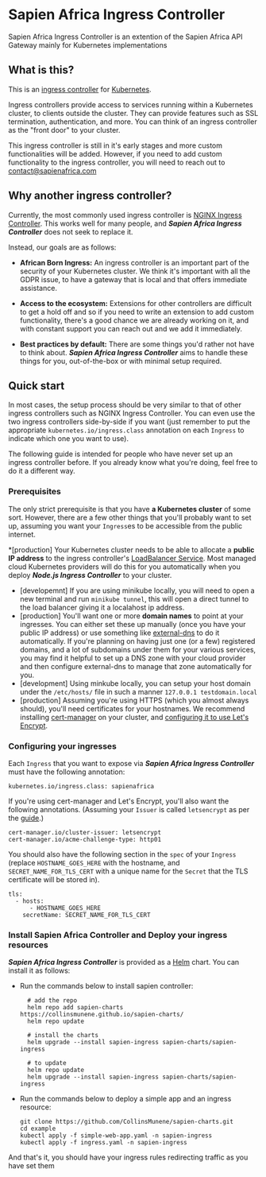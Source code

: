 # Sapien Africa Ingress Controller
Sapien Africa Ingress Controller is an extention of the Sapien Africa API Gateway  mainly for Kubernetes implementations

## What is this?

This is an [ingress controller](https://kubernetes.io/docs/concepts/services-networking/ingress-controllers/) for [Kubernetes](https://kubernetes.io/).

Ingress controllers provide access to services running within a Kubernetes cluster, to clients outside the cluster. They can provide features such as SSL termination, authentication, and more. You can think of an ingress controller as the "front door" to your cluster.

This ingress controller is still in it's early stages and more custom functionalities will be added. However, if you need to add custom functionality to the ingress controller, you will need to reach out to [contact@sapienafrica.com](https://sapienafrica.com)

## Why another ingress controller?

Currently, the most commonly used ingress controller is [NGINX Ingress Controller](https://kubernetes.github.io/ingress-nginx/). This works well for many people, and _**Sapien Africa Ingress Controller**_ does not seek to replace it.

Instead, our goals are as follows:

* **African Born Ingress:** An ingress controller is an important part of the security of your Kubernetes cluster. We think it's important with all the GDPR issue, to have a gateway that is local and that offers immediate assistance.

* **Access to the ecosystem:** Extensions for other controllers are difficult to get a hold off and so if you need to write an extension to add custom functionality, there's a good chance we are already working on it, and with constant support you can reach out and we add it immediately.

* **Best practices by default:** There are some things you'd rather not have to think about. _**Sapien Africa Ingress Controller**_ aims to handle these things for you, out-of-the-box or with minimal setup required.

## Quick start

In most cases, the setup process should be very similar to that of other ingress controllers such as NGINX Ingress Controller. You can even use the two ingress controllers side-by-side if you want (just remember to put the appropriate `kubernetes.io/ingress.class` annotation on each `Ingress` to indicate which one you want to use).

The following guide is intended for people who have never set up an ingress controller before. If you already know what you're doing, feel free to do it a different way.

### Prerequisites

The only strict prerequisite is that you have **a Kubernetes cluster** of some sort. However, there are a few other things that you'll probably want to set up, assuming you want your `Ingress`es to be accessible from the public internet.

*[production] Your Kubernetes cluster needs to be able to allocate a **public IP address** to the ingress controller's [LoadBalancer Service](https://kubernetes.io/docs/concepts/services-networking/service/#loadbalancer). Most managed cloud Kubernetes providers will do this for you automatically when you deploy _**Node.js Ingress Controller**_ to your cluster.
* [developemnt] If you are using minikube locally, you will need to open a new terminal and run `minikube tunnel`, this will open a direct tunnel to the load balancer giving it a localahost ip address.
* [production] You'll want one or more **domain names** to point at your ingresses. You can either set these up manually (once you have your public IP address) or use something like [external-dns](https://github.com/kubernetes-sigs/external-dns) to do it automatically. If you're planning on having just one (or a few) registered domains, and a lot of subdomains under them for your various services, you may find it helpful to set up a DNS zone with your cloud provider and then configure external-dns to manage that zone automatically for you.
* [development] Using minkube locally, you can setup your host domain under the `/etc/hosts/` file in such a manner `127.0.0.1 testdomain.local`
* [production] Assuming you're using HTTPS (which you almost always should), you'll need certificates for your hostnames. We recommend installing [cert-manager](https://cert-manager.io/) on your cluster, and [configuring it to use Let's Encrypt](https://cert-manager.io/docs/configuration/acme/).

### Configuring your ingresses

Each `Ingress` that you want to expose via _**Sapien Africa Ingress Controller**_ must have the following annotation:

    kubernetes.io/ingress.class: sapienafrica

If you're using cert-manager and Let's Encrypt, you'll also want the following annotations. (Assuming your `Issuer` is called `letsencrypt` as per the [guide](https://cert-manager.io/docs/configuration/acme/).)

    cert-manager.io/cluster-issuer: letsencrypt
    cert-manager.io/acme-challenge-type: http01

You should also have the following section in the `spec` of your `Ingress` (replace `HOSTNAME_GOES_HERE` with the hostname, and `SECRET_NAME_FOR_TLS_CERT` with a unique name for the `Secret` that the TLS certificate will be stored in).

    tls:
      - hosts:
          - HOSTNAME_GOES_HERE
        secretName: SECRET_NAME_FOR_TLS_CERT

### Install Sapien Africa Controller and Deploy your ingress resources

_**Sapien Africa Ingress Controller**_ is provided as a [Helm](https://helm.sh/) chart. You can install it as follows:
* Run the commands below to install sapien controller:
      
        # add the repo
        helm repo add sapien-charts https://collinsmunene.github.io/sapien-charts/
        helm repo update

        # install the charts
        helm upgrade --install sapien-ingress sapien-charts/sapien-ingress
      
        # to update
        helm repo update
        helm upgrade --install sapien-ingress sapien-charts/sapien-ingress

      
* Run the commands below to deploy a simple app and an ingress resource:

      git clone https://github.com/CollinsMunene/sapien-charts.git
      cd example
      kubectl apply -f simple-web-app.yaml -n sapien-ingress
      kubectl apply -f ingress.yaml -n sapien-ingress
      
 And that's it, you should have your ingress rules redirecting traffic as you have set them
